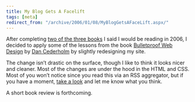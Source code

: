 ```yaml
---
title: My Blog Gets A Facelift
tags: [meta]
redirect_from: "/archive/2006/01/08/MyBlogGetsAFaceLift.aspx/"
---
```


After completing [two of the three
books](https://haacked.com/archive/2005/12/26/11370.aspx "2006 Reading List")
I said I would be reading in 2006, I decided to apply some of the
lessons from the book [Bulletproof Web
Design](http://www.amazon.com/exec/obidos/redirect?link_code=as2&path=ASIN/0321346939&tag=youvebeenhaac-20&camp=1789&creative=9325)
by [Dan Cederholm](http://simplebits.com/ "Dan Cederholm's Website") by
slightly redesigning my site.

The change isn’t drastic on the surface, though I like to think it looks
nicer and cleaner. Most of the changes are under the hood in the HTML
and CSS. Most of you won’t notice since you read this via an RSS
aggregator, but if you have a moment, [take a
look](https://haacked.com/ "My Blog") and let me know what you think.

A short book review is forthcoming.

